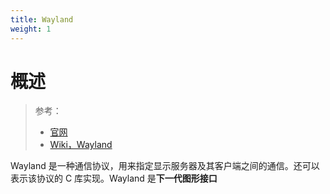 ```yaml
---
title: Wayland
weight: 1
---
```


# 概述

> 参考：
>
> - [官网](https://wayland.freedesktop.org/)
> - [Wiki，Wayland](<https://en.wikipedia.org/wiki/Wayland_(display_server_protocol)>)

Wayland 是一种通信协议，用来指定显示服务器及其客户端之间的通信。还可以表示该协议的 C 库实现。Wayland 是**下一代图形接口**
